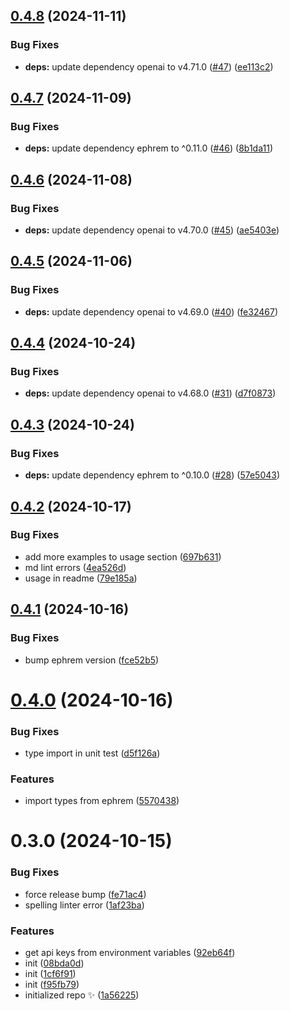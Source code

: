 ## [0.4.8](https://github.com/stevin-wilson/ephrem-ai/compare/0.4.7...0.4.8) (2024-11-11)

### Bug Fixes

- **deps:** update dependency openai to v4.71.0 ([#47](https://github.com/stevin-wilson/ephrem-ai/issues/47)) ([ee113c2](https://github.com/stevin-wilson/ephrem-ai/commit/ee113c247fe467129e7a02c0d0e7fa4455af2880))

## [0.4.7](https://github.com/stevin-wilson/ephrem-ai/compare/0.4.6...0.4.7) (2024-11-09)

### Bug Fixes

- **deps:** update dependency ephrem to ^0.11.0 ([#46](https://github.com/stevin-wilson/ephrem-ai/issues/46)) ([8b1da11](https://github.com/stevin-wilson/ephrem-ai/commit/8b1da111159206a21a3e5e416debc33ec49b6610))

## [0.4.6](https://github.com/stevin-wilson/ephrem-ai/compare/0.4.5...0.4.6) (2024-11-08)

### Bug Fixes

- **deps:** update dependency openai to v4.70.0 ([#45](https://github.com/stevin-wilson/ephrem-ai/issues/45)) ([ae5403e](https://github.com/stevin-wilson/ephrem-ai/commit/ae5403e6675a61d39cf334837f0b2d71cb380e2b))

## [0.4.5](https://github.com/stevin-wilson/ephrem-ai/compare/0.4.4...0.4.5) (2024-11-06)

### Bug Fixes

- **deps:** update dependency openai to v4.69.0 ([#40](https://github.com/stevin-wilson/ephrem-ai/issues/40)) ([fe32467](https://github.com/stevin-wilson/ephrem-ai/commit/fe32467f2bf9229034798708eea350c204dd5e2c))

## [0.4.4](https://github.com/stevin-wilson/ephrem-ai/compare/0.4.3...0.4.4) (2024-10-24)

### Bug Fixes

- **deps:** update dependency openai to v4.68.0 ([#31](https://github.com/stevin-wilson/ephrem-ai/issues/31)) ([d7f0873](https://github.com/stevin-wilson/ephrem-ai/commit/d7f0873c0f907e8ae45bb697a0a7a35445040ea8))

## [0.4.3](https://github.com/stevin-wilson/ephrem-ai/compare/0.4.2...0.4.3) (2024-10-24)

### Bug Fixes

- **deps:** update dependency ephrem to ^0.10.0 ([#28](https://github.com/stevin-wilson/ephrem-ai/issues/28)) ([57e5043](https://github.com/stevin-wilson/ephrem-ai/commit/57e50435bfe4862d67b7f62a814c6318f463380e))

## [0.4.2](https://github.com/stevin-wilson/ephrem-ai/compare/0.4.1...0.4.2) (2024-10-17)

### Bug Fixes

- add more examples to usage section ([697b631](https://github.com/stevin-wilson/ephrem-ai/commit/697b6315db76935100b3e227a30f17d1d7154e58))
- md lint errors ([4ea526d](https://github.com/stevin-wilson/ephrem-ai/commit/4ea526d75637cabce11db5ad5261c5b63eea43c1))
- usage in readme ([79e185a](https://github.com/stevin-wilson/ephrem-ai/commit/79e185a0eb25ebe4bd792ad0f3012052ec5c30ef))

## [0.4.1](https://github.com/stevin-wilson/ephrem-ai/compare/0.4.0...0.4.1) (2024-10-16)

### Bug Fixes

- bump ephrem version ([fce52b5](https://github.com/stevin-wilson/ephrem-ai/commit/fce52b567ebfa4e7cc5a0ab528c0ec3b888e0d97))

# [0.4.0](https://github.com/stevin-wilson/ephrem-ai/compare/0.3.0...0.4.0) (2024-10-16)

### Bug Fixes

- type import in unit test ([d5f126a](https://github.com/stevin-wilson/ephrem-ai/commit/d5f126a110287bd993ee46b20b24962670c395e1))

### Features

- import types from ephrem ([5570438](https://github.com/stevin-wilson/ephrem-ai/commit/5570438c89a78b1f4f136b75476baacb867b8260))

# 0.3.0 (2024-10-15)

### Bug Fixes

- force release bump ([fe71ac4](https://github.com/stevin-wilson/ephrem-ai/commit/fe71ac4ba1bc32b6a853c696fb203981499b0a42))
- spelling linter error ([1af23ba](https://github.com/stevin-wilson/ephrem-ai/commit/1af23bacd1f94ab43ba3df7cc60c31b2cdd1e140))

### Features

- get api keys from environment variables ([92eb64f](https://github.com/stevin-wilson/ephrem-ai/commit/92eb64f0ce7c42b772cc4421ffd9a8ca450b9d75))
- init ([08bda0d](https://github.com/stevin-wilson/ephrem-ai/commit/08bda0dabb2935101b8db0d74f5674618e3271ee))
- init ([1cf6f91](https://github.com/stevin-wilson/ephrem-ai/commit/1cf6f91d03d36c3323f3f40c141442dad8d77449))
- init ([f95fb79](https://github.com/stevin-wilson/ephrem-ai/commit/f95fb792cc820d89975cb2ec171560093ad9a15d))
- initialized repo ✨ ([1a56225](https://github.com/stevin-wilson/ephrem-ai/commit/1a56225db832ad602974170ff864056a11928173))
